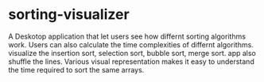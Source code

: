 # sorting-visualizer
A Deskotop application that let users see how differnt sorting algorithms work.
Users can also calculate the time complexities of differnt algorithms.
visualize the insertion sort, selection sort, bubble sort, merge sort.
app also shuffle the lines.
Various visual representation makes it easy to understand the time required to sort the same arrays.
